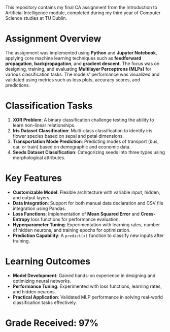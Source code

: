 This repository contains my final CA assignment from the Introduction to Artificial Intelligence module, completed during my third year of Computer Science studies at TU Dublin.

# Assignment Overview  

The assignment was implemented using **Python** and **Jupyter Notebook**, applying core machine learning techniques such as **feedforward propagation**, **backpropagation**, and **gradient descent**. The focus was on designing, training, and evaluating **Multilayer Perceptrons (MLPs)** for various classification tasks. The models' performance was visualized and validated using metrics such as loss plots, accuracy scores, and predictions.  

# Classification Tasks  

1. **XOR Problem**: A binary classification challenge testing the ability to learn non-linear relationships.  
2. **Iris Dataset Classification**: Multi-class classification to identify iris flower species based on sepal and petal dimensions.  
3. **Transportation Mode Prediction**: Predicting modes of transport (bus, car, or train) based on demographic and economic data.  
4. **Seeds Dataset Classification**: Categorizing seeds into three types using morphological attributes.  

# Key Features  

- **Customizable Model**: Flexible architecture with variable input, hidden, and output layers.  
- **Data Integration**: Support for both manual data declaration and CSV file integration using Pandas.  
- **Loss Functions**: Implementation of **Mean Squared Error** and **Cross-Entropy** loss functions for performance evaluation.  
- **Hyperparameter Tuning**: Experimentation with learning rates, number of hidden neurons, and training epochs for optimization.  
- **Prediction Capability**: A `predict(x)` function to classify new inputs after training.  

# Learning Outcomes  

- **Model Development**: Gained hands-on experience in designing and optimizing neural networks.  
- **Performance Tuning**: Experimented with loss functions, learning rates, and hidden neurons.  
- **Practical Application**: Validated MLP performance in solving real-world classification tasks effectively.  

# Grade Received: 97%
